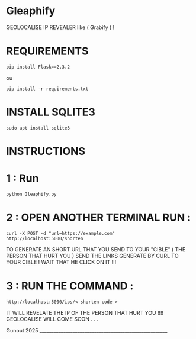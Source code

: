 # Gleaphify
GEOLOCALISE IP REVEALER like ( Grabify ) !

# REQUIREMENTS 

    pip install Flask==2.3.2

ou 

    pip install -r requirements.txt 

# INSTALL SQLITE3

    sudo apt install sqlite3
  

# INSTRUCTIONS

# 1 : Run 

    python Gleaphify.py 

# 2 : OPEN ANOTHER TERMINAL RUN :

    curl -X POST -d "url=https://example.com" http://localhost:5000/shorten

TO GENERATE AN SHORT URL THAT YOU SEND TO YOUR "CIBLE" ( THE PERSON THAT HURT YOU ) 
SEND THE LINKS GENERATE BY CURL TO YOUR CIBLE ! WAIT THAT HE CLICK ON IT !!!

# 3 : RUN THE COMMAND :

    http://localhost:5000/ips/< shorten code >

IT WILL REVELATE THE IP OF THE PERSON THAT HURT YOU !!!!  GEOLOCALISE WILL COME SOON . . . 

Gunout 2025 ______________________________________________________
